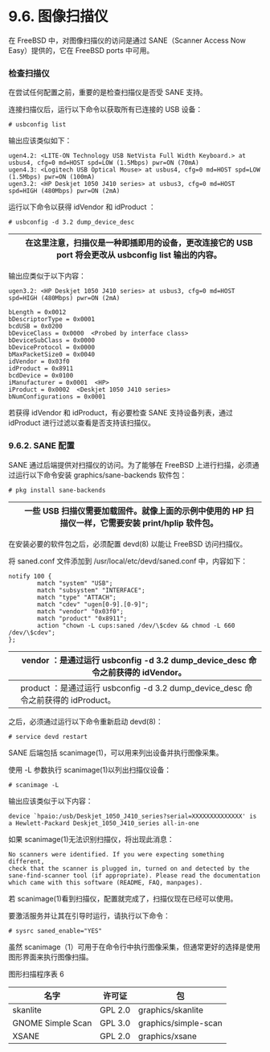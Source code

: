# 9.6. 图像扫描仪


在 FreeBSD 中，对图像扫描仪的访问是通过 SANE（Scanner Access Now Easy）提供的，它在 FreeBSD ports 中可用。

### 检查扫描仪

在尝试任何配置之前，重要的是检查扫描仪是否受 SANE 支持。

连接扫描仪后，运行以下命令以获取所有已连接的 USB 设备：

```
# usbconfig list
```

输出应该类似如下：

```
ugen4.2: <LITE-ON Technology USB NetVista Full Width Keyboard.> at usbus4, cfg=0 md=HOST spd=LOW (1.5Mbps) pwr=ON (70mA)
ugen4.3: <Logitech USB Optical Mouse> at usbus4, cfg=0 md=HOST spd=LOW (1.5Mbps) pwr=ON (100mA)
ugen3.2: <HP Deskjet 1050 J410 series> at usbus3, cfg=0 md=HOST spd=HIGH (480Mbps) pwr=ON (2mA)
```

运行以下命令以获得 idVendor 和 idProduct ：

```
# usbconfig -d 3.2 dump_device_desc
```

|  | 在这里注意，扫描仪是一种即插即用的设备，更改连接它的 USB port 将会更改从 usbconfig list 输出的内容。|
| -- | ------------------------------------------------------------------------------------------------------ |

输出应类似于以下内容：

```
ugen3.2: <HP Deskjet 1050 J410 series> at usbus3, cfg=0 md=HOST spd=HIGH (480Mbps) pwr=ON (2mA)

bLength = 0x0012
bDescriptorType = 0x0001
bcdUSB = 0x0200
bDeviceClass = 0x0000  <Probed by interface class>
bDeviceSubClass = 0x0000
bDeviceProtocol = 0x0000
bMaxPacketSize0 = 0x0040
idVendor = 0x03f0
idProduct = 0x8911
bcdDevice = 0x0100
iManufacturer = 0x0001  <HP>
iProduct = 0x0002  <Deskjet 1050 J410 series>
bNumConfigurations = 0x0001
```

若获得 idVendor 和 idProduct，有必要检查 SANE 支持设备列表，通过 idProduct 进行过滤以查看是否支持该扫描仪。

### 9.6.2. SANE 配置

SANE 通过后端提供对扫描仪的访问。为了能够在 FreeBSD 上进行扫描，必须通过运行以下命令安装 graphics/sane-backends 软件包：

```
# pkg install sane-backends
```

|  | 一些 USB 扫描仪需要加载固件。就像上面的示例中使用的 HP 扫描仪一样，它需要安装 print/hplip 软件包。|
| -- | ---------------------------------------------------------------------------------------------------- |

在安装必要的软件包之后，必须配置 devd(8) 以能让 FreeBSD 访问扫描仪。

将 saned.conf 文件添加到 /usr/local/etc/devd/saned.conf 中，内容如下：

```
notify 100 {
        match "system" "USB";
        match "subsystem" "INTERFACE";
        match "type" "ATTACH";
        match "cdev" "ugen[0-9].[0-9]";
        match "vendor" "0x03f0"; 
        match "product" "0x8911"; 
        action "chown -L cups:saned /dev/\$cdev && chmod -L 660 /dev/\$cdev";
};
```

|  | vendor ：是通过运行 usbconfig -d 3.2 dump_device_desc 命令之前获得的 idVendor。|
| -- | ----------------------------------------------------------------------------------- |
|  | product ：是通过运行 usbconfig -d 3.2 dump_device_desc 命令之前获得的 idProduct。|

之后，必须通过运行以下命令重新启动 devd(8)：

```
# service devd restart
```

SANE 后端包括 scanimage(1)，可以用来列出设备并执行图像采集。

使用 -L 参数执行 scanimage(1)以列出扫描仪设备：

```
# scanimage -L
```

输出应该类似于以下内容：

```
device `hpaio:/usb/Deskjet_1050_J410_series?serial=XXXXXXXXXXXXXX' is a Hewlett-Packard Deskjet_1050_J410_series all-in-one
```

如果 scanimage(1)无法识别扫描仪，将出现此消息：

```
No scanners were identified. If you were expecting something different,
check that the scanner is plugged in, turned on and detected by the
sane-find-scanner tool (if appropriate). Please read the documentation
which came with this software (README, FAQ, manpages).
```

若 scanimage(1)看到扫描仪，配置就完成了，扫描仪现在已经可以使用。

要激活服务并让其在引导时运行，请执行以下命令：

```
# sysrc saned_enable="YES"
```

虽然 scanimage（1）可用于在命令行中执行图像采集，但通常更好的选择是使用图形界面来执行图像扫描。

图形扫描程序表 6

| 名字           | 许可证  | 包            |
| ---------------- | --------- | --------------- |
|skanlite|GPL 2.0|graphics/skanlite|
|GNOME Simple Scan|GPL 3.0|graphics/simple-scan|
|XSANE|GPL 2.0|graphics/xsane|

